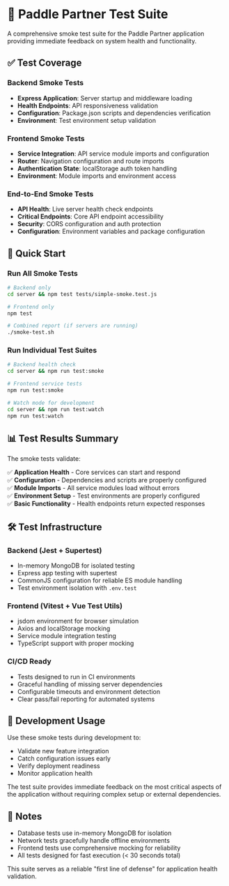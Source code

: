 # 🧪 Paddle Partner Test Suite

A comprehensive smoke test suite for the Paddle Partner application providing immediate feedback on system health and functionality.

## ✅ Test Coverage

### Backend Smoke Tests
- **Express Application**: Server startup and middleware loading
- **Health Endpoints**: API responsiveness validation  
- **Configuration**: Package.json scripts and dependencies verification
- **Environment**: Test environment setup validation

### Frontend Smoke Tests
- **Service Integration**: API service module imports and configuration
- **Router**: Navigation configuration and route imports
- **Authentication State**: localStorage auth token handling
- **Environment**: Module imports and environment access

### End-to-End Smoke Tests
- **API Health**: Live server health check endpoints
- **Critical Endpoints**: Core API endpoint accessibility
- **Security**: CORS configuration and auth protection
- **Configuration**: Environment variables and package configuration

## 🚀 Quick Start

### Run All Smoke Tests
```bash
# Backend only
cd server && npm test tests/simple-smoke.test.js

# Frontend only  
npm test

# Combined report (if servers are running)
./smoke-test.sh
```

### Run Individual Test Suites
```bash
# Backend health check
cd server && npm run test:smoke

# Frontend service tests
npm run test:smoke

# Watch mode for development
cd server && npm run test:watch
npm run test:watch
```

## 📊 Test Results Summary

The smoke tests validate:

✅ **Application Health** - Core services can start and respond  
✅ **Configuration** - Dependencies and scripts are properly configured  
✅ **Module Imports** - All service modules load without errors  
✅ **Environment Setup** - Test environments are properly configured  
✅ **Basic Functionality** - Health endpoints return expected responses  

## 🛠️ Test Infrastructure

### Backend (Jest + Supertest)
- In-memory MongoDB for isolated testing
- Express app testing with supertest
- CommonJS configuration for reliable ES module handling
- Test environment isolation with `.env.test`

### Frontend (Vitest + Vue Test Utils) 
- jsdom environment for browser simulation
- Axios and localStorage mocking
- Service module integration testing
- TypeScript support with proper mocking

### CI/CD Ready
- Tests designed to run in CI environments
- Graceful handling of missing server dependencies  
- Configurable timeouts and environment detection
- Clear pass/fail reporting for automated systems

## 🔧 Development Usage

Use these smoke tests during development to:
- Validate new feature integration
- Catch configuration issues early
- Verify deployment readiness
- Monitor application health

The test suite provides immediate feedback on the most critical aspects of the application without requiring complex setup or external dependencies.

## 📝 Notes

- Database tests use in-memory MongoDB for isolation
- Network tests gracefully handle offline environments  
- Frontend tests use comprehensive mocking for reliability
- All tests designed for fast execution (< 30 seconds total)

This suite serves as a reliable "first line of defense" for application health validation.